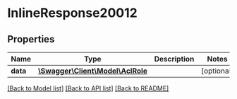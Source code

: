 # InlineResponse20012

## Properties
Name | Type | Description | Notes
------------ | ------------- | ------------- | -------------
**data** | [**\Swagger\Client\Model\AclRole**](AclRole.md) |  | [optional] 

[[Back to Model list]](../../README.md#documentation-for-models) [[Back to API list]](../../README.md#documentation-for-api-endpoints) [[Back to README]](../../README.md)

